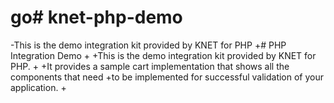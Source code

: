 # go# knet-php-demo
 -This is the demo integration kit provided by KNET for PHP
 +# PHP Integration Demo
 +
 +This is the demo integration kit provided by KNET for PHP.
 +
 +It provides a sample cart implementation that shows all the components that need
 +to be implemented for successful validation of your application.
 +

